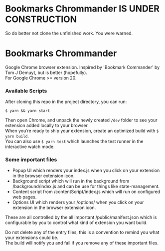 
Bookmarks Chrommander IS UNDER CONSTRUCTION
===========================================

So do better not clone the unfinished work. You were warned.


Bookmarks Chrommander
=====================

Google Chrome browser extension. Inspired by 'Bookmark Commander' by Tom J Demuyt, but is better (hopefully).\
For Google Chrome >= version 20.



### Available Scripts

After cloning this repo in the project directory, you can run:

`$ yarn && yarn start`

Then open Chrome, and unpack the newly created `/dev` folder to see your extension added locally to your browser.\
When you’re ready to ship your extension, create an optimized build with `$ yarn build`.\
You can also use `$ yarn test` which launches the test runner in the interactive watch mode.


### Some important files

- Popup UI which renders your index.js when you click on your extension in the browser extension icon.
- Background script which will run in the background from /background/index.js and can be use for things like state-management.
- Content script from /contentScript/index.js which will run on configured web pages.
- Options UI which renders your /options/ when you click on your extension in the browser extension icon.

These are all controlled by the all important /public/manifest.json which is configurable by you to control what kind of extension you want build.

Do not delete any of the entry files, this is a convention to remind you what your extensions could be.\
The build will notify you and fail if you remove any of these important files.
